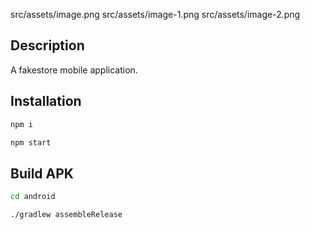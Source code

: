 src/assets/image.png
src/assets/image-1.png
src/assets/image-2.png

## Description

A fakestore mobile application.

## Installation

```bash
npm i
```

```bash
npm start
```

## Build APK

```bash
cd android
```

```bash
./gradlew assembleRelease
```
